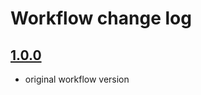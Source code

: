 # Workflow change log

## [1.0.0](https://github.com/nasa/GeneLab_Data_Processing/tree/SW_MGRemoveHumanReads-A_1.0.0/Metagenomics/Remove_human_reads_from_raw_data/Workflow_Documentation/SW_MGRemoveHumanReads-A)
- original workflow version
